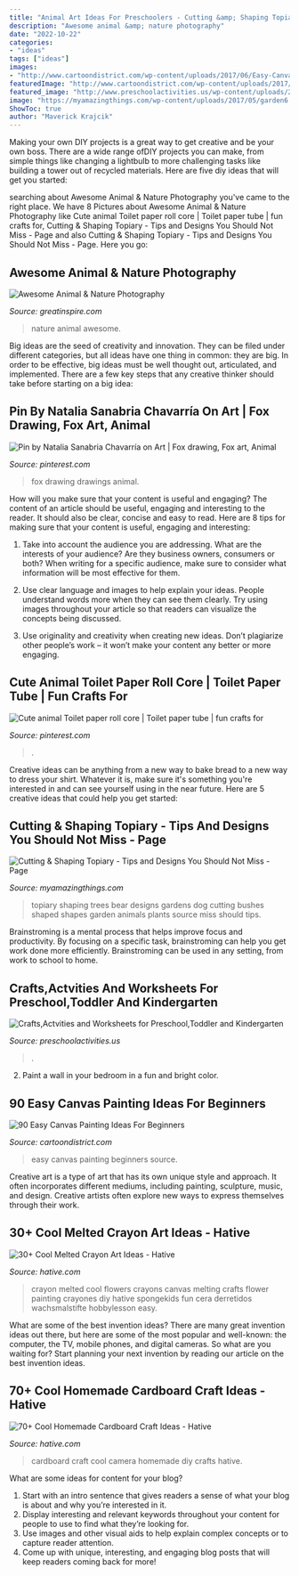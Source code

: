 ```yaml
---
title: "Animal Art Ideas For Preschoolers - Cutting &amp; Shaping Topiary"
description: "Awesome animal &amp; nature photography"
date: "2022-10-22"
categories:
- "ideas"
tags: ["ideas"]
images:
- "http://www.cartoondistrict.com/wp-content/uploads/2017/06/Easy-Canvas-Painting-Ideas-For-Beginners11-1.jpg"
featuredImage: "http://www.cartoondistrict.com/wp-content/uploads/2017/06/Easy-Canvas-Painting-Ideas-For-Beginners11-1.jpg"
featured_image: "http://www.preschoolactivities.us/wp-content/uploads/2016/07/flower-craft-1.jpg"
image: "https://myamazingthings.com/wp-content/uploads/2017/05/garden6.jpg"
ShowToc: true
author: "Maverick Krajcik"
---
```



Making your own DIY projects is a great way to get creative and be your own boss. There are a wide range ofDIY projects you can make, from simple things like changing a lightbulb to more challenging tasks like building a tower out of recycled materials. Here are five diy ideas that will get you started: 

	

		
searching about Awesome Animal &amp; Nature Photography you've came to the right place. We have 8 Pictures about Awesome Animal &amp; Nature Photography like Cute animal Toilet paper roll core | Toilet paper tube | fun crafts for, Cutting &amp; Shaping Topiary - Tips and Designs You Should Not Miss - Page and also Cutting &amp; Shaping Topiary - Tips and Designs You Should Not Miss - Page. Here you go:
		
    
## Awesome Animal &amp; Nature Photography

<img loading=lazy src="https://greatinspire.com/wp-content/uploads/2015/11/Awesome-Animal-Nature-Photography-16.jpg" onerror="this.onerror=null;this.src='https://tse3.mm.bing.net/th?id=OIP.tOtAQn-BFR9v9e2Y40Hj7AHaE8&amp;pid=15.1';" alt="Awesome Animal &amp; Nature Photography">

_Source: greatinspire.com_

>nature animal awesome. 

	

Big ideas are the seed of creativity and innovation. They can be filed under different categories, but all ideas have one thing in common: they are big. In order to be effective, big ideas must be well thought out, articulated, and implemented. There are a few key steps that any creative thinker should take before starting on a big idea: 

    
## Pin By Natalia Sanabria Chavarría On Art | Fox Drawing, Fox Art, Animal

<img loading=lazy src="https://i.pinimg.com/736x/e9/50/cf/e950cf010f08281a8a6282574075b9c2.jpg" onerror="this.onerror=null;this.src='https://tse3.mm.bing.net/th?id=OIP.aqZWFKhi-OiaMJql0-cpmgHaLM&amp;pid=15.1';" alt="Pin by Natalia Sanabria Chavarría on Art | Fox drawing, Fox art, Animal">

_Source: pinterest.com_

>fox drawing drawings animal. 

	

How will you make sure that your content is useful and engaging?
The content of an article should be useful, engaging and interesting to the reader. It should also be clear, concise and easy to read. Here are 8 tips for making sure that your content is useful, engaging and interesting:
1. Take into account the audience you are addressing. What are the interests of your audience? Are they business owners, consumers or both? When writing for a specific audience, make sure to consider what information will be most effective for them.

2. Use clear language and images to help explain your ideas. People understand words more when they can see them clearly. Try using images throughout your article so that readers can visualize the concepts being discussed.

3. Use originality and creativity when creating new ideas. Don’t plagiarize other people’s work – it won’t make your content any better or more engaging.

    
## Cute Animal Toilet Paper Roll Core | Toilet Paper Tube | Fun Crafts For

<img loading=lazy src="https://i.pinimg.com/736x/eb/aa/7b/ebaa7b95dba93cb24d0ebc82c61d4cdf.jpg" onerror="this.onerror=null;this.src='https://tse3.mm.bing.net/th?id=OIP.t_tReHBC4F2A0G4AznziXAHaJ3&amp;pid=15.1';" alt="Cute animal Toilet paper roll core | Toilet paper tube | fun crafts for">

_Source: pinterest.com_

>. 

	

Creative ideas can be anything from a new way to bake bread to a new way to dress your shirt. Whatever it is, make sure it's something you're interested in and can see yourself using in the near future. Here are 5 creative ideas that could help you get started: 

    
## Cutting &amp; Shaping Topiary - Tips And Designs You Should Not Miss - Page

<img loading=lazy src="https://myamazingthings.com/wp-content/uploads/2017/05/garden6.jpg" onerror="this.onerror=null;this.src='https://tse4.mm.bing.net/th?id=OIP.BJ6_J7GIsmCUcUFxWlfD-wHaLH&amp;pid=15.1';" alt="Cutting &amp; Shaping Topiary - Tips and Designs You Should Not Miss - Page">

_Source: myamazingthings.com_

>topiary shaping trees bear designs gardens dog cutting bushes shaped shapes garden animals plants source miss should tips. 

	

Brainstroming is a mental process that helps improve focus and productivity. By focusing on a specific task, brainstroming can help you get work done more efficiently. Brainstroming can be used in any setting, from work to school to home.

    
## Crafts,Actvities And Worksheets For Preschool,Toddler And Kindergarten

<img loading=lazy src="http://www.preschoolactivities.us/wp-content/uploads/2016/07/flower-craft-1.jpg" onerror="this.onerror=null;this.src='https://tse1.mm.bing.net/th?id=OIP.6qjyW9giGu6Jn6GuZHe_sgHaJ4&amp;pid=15.1';" alt="Crafts,Actvities and Worksheets for Preschool,Toddler and Kindergarten">

_Source: preschoolactivities.us_

>. 

	

2. Paint a wall in your bedroom in a fun and bright color.

    
## 90 Easy Canvas Painting Ideas For Beginners

<img loading=lazy src="http://www.cartoondistrict.com/wp-content/uploads/2017/06/Easy-Canvas-Painting-Ideas-For-Beginners11-1.jpg" onerror="this.onerror=null;this.src='https://tse4.mm.bing.net/th?id=OIP.NwC7gf8JImQJouFas_nQawHaNJ&amp;pid=15.1';" alt="90 Easy Canvas Painting Ideas For Beginners">

_Source: cartoondistrict.com_

>easy canvas painting beginners source. 

	

Creative art is a type of art that has its own unique style and approach. It often incorporates different mediums, including painting, sculpture, music, and design. Creative artists often explore new ways to express themselves through their work.

    
## 30+ Cool Melted Crayon Art Ideas - Hative

<img loading=lazy src="https://hative.com/wp-content/uploads/2014/04/melted-crayon-art/15-flowers.jpg" onerror="this.onerror=null;this.src='https://tse4.mm.bing.net/th?id=OIP.p_TA_XRZ23g6XZfcSJzzNwHaJ6&amp;pid=15.1';" alt="30+ Cool Melted Crayon Art Ideas - Hative">

_Source: hative.com_

>crayon melted cool flowers crayons canvas melting crafts flower painting crayones diy hative spongekids fun cera derretidos wachsmalstifte hobbylesson easy. 

	

What are some of the best invention ideas?
There are many great invention ideas out there, but here are some of the most popular and well-known: the computer, the TV, mobile phones, and digital cameras. So what are you waiting for? Start planning your next invention by reading our article on the best invention ideas.

    
## 70+ Cool Homemade Cardboard Craft Ideas - Hative

<img loading=lazy src="https://hative.com/wp-content/uploads/2014/04/cardboard-crafts/21-diy-cardboard-craft-camera.jpg" onerror="this.onerror=null;this.src='https://tse3.mm.bing.net/th?id=OIP.UNgqKMiGlt1cnmAG4t01KgHaFi&amp;pid=15.1';" alt="70+ Cool Homemade Cardboard Craft Ideas - Hative">

_Source: hative.com_

>cardboard craft cool camera homemade diy crafts hative. 

	

What are some ideas for content for your blog?
1. Start with an intro sentence that gives readers a sense of what your blog is about and why you’re interested in it.
2. Display interesting and relevant keywords throughout your content for people to use to find what they’re looking for.
3. Use images and other visual aids to help explain complex concepts or to capture reader attention.
4. Come up with unique, interesting, and engaging blog posts that will keep readers coming back for more!

